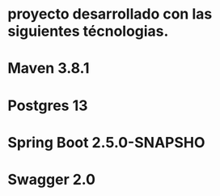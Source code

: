 # proyecto desarrollado con las siguientes técnologias.

# Maven 3.8.1
# Postgres 13
# Spring Boot 2.5.0-SNAPSHO
# Swagger 2.0
